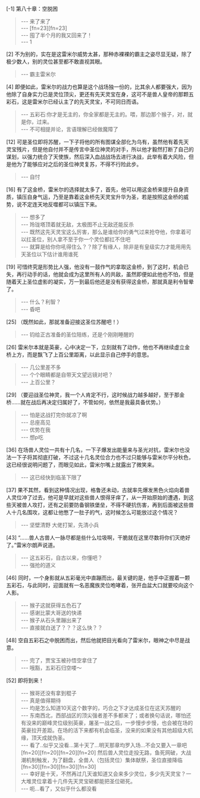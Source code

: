 
[-1] 第八十章：空脱困
>--- 来了来了<br>
>--- [fn=23][fn=23]<br>
>--- 囤了半个月的我又回来了！<br>
>--- 1<br>

[2] 不为别的，实在是这雷米尔威势太甚，那种赤裸裸的霸主之姿尽显无疑，除了极少数人，别的灵位甚至都不敢直视其眼。
>--- 霸主雷米尔<br>

[4] 即便如此，雷米尔的战力也算是这个战场独一份的，比其余人都要强大，因为他除了自身实力已是灵位顶尖，更还有先天灵宝在身，这可不是兽人皇帝的那颗五彩石，这是雷米尔已经认主了的先天灵宝，不可同日而语。
>--- 五彩石:你才是无主的，你全家都是无主的。喂，那边那个猴子，对，就是你，过来。<br>
>--- 不可相提并论，言语理解已经做魔障了<br>

[12] 可是圣位即将苏醒，一下子将他的所有图谋全部化为乌有，虽然他有着先天灵宝残片，但是他自付并不是传言中圣位神灵的对手，所以他才毅然打断了自己的谋划，以强力统合了天使族，然后深入血战战场去进行决战，此举有着大风险，但是他为了能够应对之后的圣位神灵复苏，不得不行险此步。
>--- 自忖<br>

[16] 有了这金桥，雷米尔的选择就太多了，首先，他可以用这金桥来提升自身资质，镇压自身气运，乃至是靠着这金桥先天灵宝升华为圣，若是按照这金桥的威势，说不定连天地反噬都可以镇压下来。
>--- 想多了<br>
>--- 玲珑塔顶着就无敌，太极图不止无敌还能反杀<br>
>--- 既然这先天灵宝这么厉害，那么是谁给你的勇气过来抢夺他，你拿着可以扛圣位，别人拿不至于你一个灵位都扛不住吧<br>
>--- 就算是给你你吼得住么？？除了有缘人，除非是有皇级实力才能用用先天圣位以下估计谁用谁死<br>

[19] 可惜终究是形势比人强，他没有一鼓作气的拿取这金桥，到了这时，机会已失，再行动手的话，他就会成为这里所有人的共敌，虽然即便如此他也不怕，但是随着天上圣位虚影的凝实，万一到最后他还是没有获得这金桥，那就真是利令智晕了。
>--- 什么？利智？<br>
>--- 昏吧<br>

[25] （既然如此，那就准备迎接这圣位苏醒吧！）
>--- 钧给正古准备的圣位陪练，还是个刚刚睡醒的<br>

[26] 雷米尔本就是英豪，心中决定一下，立刻就有了动作，他也不再继续虚立金桥上方，而是飘飞了上百公里距离，以此显示自己停手的意思。
>--- 几公里差不多<br>
>--- 个个眼睛都是自带天文望远镜对吧？<br>
>--- 上百公里？<br>

[29] （要迎战圣位神灵，我一个人肯定不行，这时候战力越多越好，至于那金桥……就在战后再决定归属好了，不管如何，依然是我最具备优势。）
>--- 怕是这战打完你就凉了啊<br>
>--- 总座高见<br>
>--- 优势在我<br>
>--- 想p吃<br>

[36] 在场兽人灵位一共有十几名，一下子爆发出能量来与圣光对抗，雷米尔也没法一下子将其彻底打破，不过这十几名灵位合力也不过只能够与雷米尔平分秋色，这已经很说明问题了，而眼见如此，雷米尔嘴上就露出了微笑来。
>--- 这已经快到临圣下限了<br>

[37] 果不其然，看到这种情况出现，格鲁还未动，古就率先爆发黑色火焰向着兽人灵位冲了过去，他可是早就对这些兽人恨得牙痒了，从一开始原始的遭遇，到这些天被兽人攻打，还有之前要防备钢铁堡垒，不得不硬抗伤害，再到后面被这些兽人十几名围攻，这都让他憋了一肚子的气，这时候怎么可能放过这个情况？
>--- 坚壁清野
大佬打架，先清小兵<br>

[43] “……兽人古兽人一脉尽都是些什么垃圾啊，干脆就在这里尽数将你们灭绝好了。”雷米尔朗声说道。
>--- 这五彩石，自古以来，你懂吧？<br>
>--- 强抢的道义<br>

[46] 同时，一个身影就从五彩毫光中直蹦而出，最关键的是，他手中正握着一颗五彩石，与此同时，迎面就有一名恶魔族灵位咆哮着，张开血盆大口就要咬向这个人影。
>--- 猴子这就获得五色石了<br>
>--- 感谢比蒙大哥送的快递<br>
>--- 猴子从石头里蹦出来了<br>
>--- 直接就白送了？？？这么快？？<br>

[48] 空自五彩石之中脱困而出，然后他就把目光看向了雷米尔，眼神之中尽是战意。
>--- 完了，贾宝玉被孙悟空拿住了<br>
>--- 哦豁，五彩石归空喽～<br>

[52] 即将到来！
>--- 猴哥还没有拿到棍子<br>
>--- 真是值得期待<br>
>--- 均是怎么知道10天这个数字的，巧合之下才达成圣位在这天苏醒的<br>
>--- 东南西北，西部战区的顶尖强者差不多都来了；或者换句话说，哪怕还有没来的巅峰灵位级别英豪，屠圣一战之后，一步慢步步慢，也会被在场的英豪拉开差距。在场的活下来都有机会临圣，没来的如果没有其他超级大机缘，顶天成就伪圣。<br>
>--- 看了..似乎又没看...第十天了...明天那章均罗入场...不会又要入一章吧[fn=20][fn=20][fn=20][fn=20] 然后兽人灵位走投无路，鱼死网破，大战潮机制触发，为了翻盘，全兽人（包括灵位）集体献祭，圣位直接降临[fn=30][fn=30][fn=30][fn=30]<br>
>--- 幸好是十天，不然再过几天谁知道又会来多少灵位，多少先天灵宝？一大堆灵位拿着十几件先天灵宝砸都能把圣位砸死。<br>
>--- 呃…看了，又似乎什么都没看<br>
